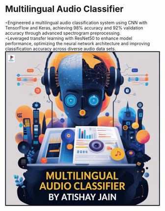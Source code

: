 # Multilingual Audio Classifier
◦Engineered a multilingual audio classification system using CNN with TensorFlow and Keras, achieving 98% accuracy and 92% validation accuracy through advanced spectrogram preprocessing.
<br>
◦Leveraged transfer learning with ResNet50 to enhance model performance, optimizing the neural network architecture and improving classification accuracy across diverse audio data sets.
![Multilingual_Audio_Classifier](Multilingual_Audio_Classifier.jpg)
